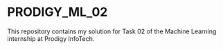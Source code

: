 # PRODIGY_ML_02
This repository contains my solution for Task 02 of the Machine Learning internship at Prodigy InfoTech.
